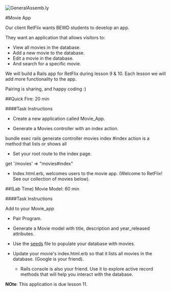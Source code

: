 ![GeneralAssemb.ly](http://studio.generalassemb.ly/GA_Slide_Assets/Exercise_icon_md.png)

#Movie App

Our client RetFlix wants BEWD students to develop an app.

They want an application that allows visitors to:

*	View all movies in the database.
*	Add a new movie to the database.
*	Edit a movie in the database.
*	And search for a specific movie.

We will build a Rails app for RetFlix during lesson 9 & 10. Each lesson we will add more functionality to the app.

Pairing is sharing, and happy coding :)

##Quick Fire: 20 min

####Task Instructions

*	Create a new application called Movie_App.

*	Generate a Movies controller with an index action.

bundle exec rails generate controller movies index
#index action is a method that lists or shows all

*	Set your root route to the index page.

get '/movies' => "movies#index"

*	Index.html.erb, welcomes users to the movie app. (Welcome to RetFlix! See our collection of movies below).







##(Lab Time) Movie Model: 60 min

####Task Instructions

Add to your Movie_app

*	Pair Program.

*	Generate a Movie model with title, description and year_released attributes.

*	Use the [seeds](movie_seeds.rb) file to populate your database with movies.

*	Update your movie's index.html.erb so that it lists all movies in the database. (Google is your friend).

	*	Rails console is also your friend. Use it to explore active record methods that will help you interact with the database.

__NOte__: This application is due lesson 11.





